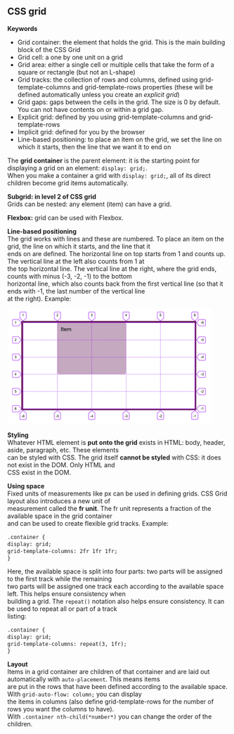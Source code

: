 ## CSS grid

**Keywords**  
* Grid container: the element that holds the grid. This is the main building block of the CSS Grid
* Grid cell: a one by one unit on a grid
* Grid area: either a single cell or multiple cells that take the form of a square or rectangle (but not an L-shape)
* Grid tracks: the collection of rows and columns, defined using grid-template-columns and grid-template-rows properties (these will be defined automatically unless you create an *explicit grid*)
* Grid gaps: gaps between the cells in the grid. The size is 0 by default. You can not have contents on or within a grid gap.
* Explicit grid: defined by you using grid-template-columns and grid-template-rows
* Implicit grid: defined for you by the browser
* Line-based positioning: to place an item on the grid, we set the line on which it starts, then the line that we want it to end on

The **grid container** is the parent element: it is the starting point for displaying a grid on an element: `display: grid;`.  
When you make a container a grid with `display: grid;`, all of its direct children become grid items automatically.  

**Subgrid: in level 2 of CSS grid**  
Grids can be nested: any element (item) can have a grid.  

**Flexbox:** grid can be used with Flexbox.  

**Line-based positioning**  
The grid works with lines and these are numbered. To place an item on the grid, the line on which it starts, and the line that it  
ends on are defined. The horizontal line on top starts from 1 and counts up. The vertical line at the left also counts from 1 at  
the top horizontal line. The vertical line at the right, where the grid ends, counts with minus 
(-3, -2, -1) to the bottom  
horizontal line, which also counts back from the first vertical line (so that it ends with -1, the last 
number of the vertical line  
at the right). Example:  

![Gridlines](/wiki-images/gridExample.png)

**Styling**  
Whatever HTML element is **put onto the grid** exists in HTML: body, header, aside, paragraph, etc. These elements  
can be styled with CSS. The grid itself **cannot be styled** with CSS: it does not exist in the DOM. Only HTML and  
CSS exist in the DOM.



**Using space**  
Fixed units of measurements like px can be used in defining grids. CSS Grid layout also introduces a new unit of  
measurement called the **fr unit**. The fr unit represents a fraction of the available space in the grid container  
and can be used to create flexible grid tracks. Example:  
```
.container {
display: grid;
grid-template-columns: 2fr 1fr 1fr;
}
```  

Here, the available space is split into four parts: two parts will be assigned to the first track while the remaining  
two parts will be assigned one track each according to the available space left. This helps ensure consistency when  
building a grid. The `repeat()` notation also helps ensure consistency. It can be used to repeat all or part of a track  
listing:  
```
.container {
display: grid;
grid-template-columns: repeat(3, 1fr);
}
```

**Layout**  
Items in a grid container are children of that container and are laid out automatically with `auto-placement`. This means items  
are put in the rows that have been defined according to the available space. With `grid-auto-flow: column;` you can display  
the items in columns (also define grid-template-rows for the number of rows you want the columns to have).  
With `.container nth-child(*number*)` you can change the order of the children.  
